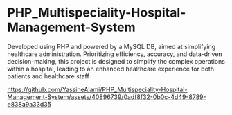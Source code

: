 # PHP_Multispeciality-Hospital-Management-System
Developed using PHP and powered by a MySQL DB, aimed at simplifying healthcare administration. Prioritizing efficiency, accuracy, and data-driven decision-making, this project is designed to simplify the complex operations within a hospital, leading to an enhanced healthcare experience for both patients and healthcare staff


https://github.com/YassineAlami/PHP_Multispeciality-Hospital-Management-System/assets/40896739/0adf8f32-0b0c-4d49-8789-e838a9a33d35



